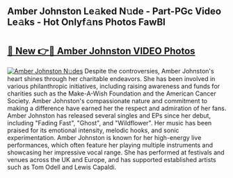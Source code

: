 ## Amber Johnston Le𝚊ked N𝚞de - Part-PGc Video Le𝚊ks - Hot Onlyf𝚊ns Photos FawBl

# <h2><a href="http://ab59085.deff.icu/?id=Amber+Johnston">🔗 New 👉🔴 Amber Johnston VIDEO Photos</a></h2>

[![Amber Johnston N𝚞des](https://i.imgur.com/rIISA9y.gif)](http://ab59085.deff.icu/?id=Amber+Johnston)
Despite the controversies, Amber Johnston's heart shines through her charitable endeavors. She has been involved in various philanthropic initiatives, including raising awareness and funds for charities such as the Make-A-Wish Foundation and the American Cancer Society. Amber Johnston's compassionate nature and commitment to making a difference have earned her the respect and admiration of her fans. Amber Johnston has released several singles and EPs since her debut, including "Fading Fast", "Ghost", and "Wildflower". Her music has been praised for its emotional intensity, melodic hooks, and sonic experimentation. Amber Johnston is known for her high-energy live performances, which often feature her playing multiple instruments and showcasing her impressive vocal range. She has performed at festivals and venues across the UK and Europe, and has supported established artists such as Tom Odell and Lewis Capaldi.
